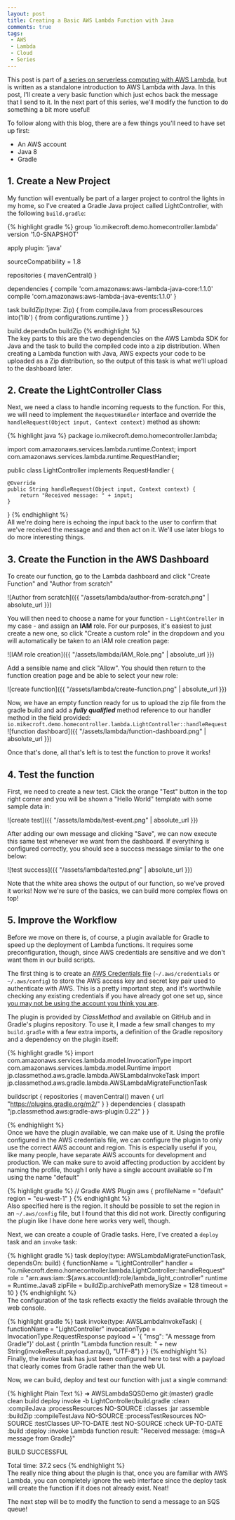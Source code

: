 ```yaml
---
layout: post
title: Creating a Basic AWS Lambda Function with Java
comments: true
tags: 
 - AWS
 - Lambda
 - Cloud
 - Series
---
```


This post is part of [a series on serverless computing with AWS Lambda](https://mikecroft.io/2017/11/02/async-home-automation-lambda-sqs.html), but is written as a standalone introduction to AWS Lambda with Java. In this post, I'll create a very basic function which just echos back the message that I send to it. In the next part of this series, we'll modify the function to do something a bit more useful!

To follow along with this blog, there are a few things you'll need to have set up first:
* An AWS account
* Java 8
* Gradle

## 1. Create a New Project
My function will eventually be part of a larger project to control the lights in my home, so I've created a Gradle Java project called LightController, with the following `build.gradle`:

{% highlight gradle %}
group 'io.mikecroft.demo.homecontroller.lambda'
version '1.0-SNAPSHOT'

apply plugin: 'java'

sourceCompatibility = 1.8

repositories {
    mavenCentral()
}

dependencies {
    compile 'com.amazonaws:aws-lambda-java-core:1.1.0'
    compile 'com.amazonaws:aws-lambda-java-events:1.1.0'
}

task buildZip(type: Zip) {
    from compileJava
    from processResources
    into('lib') {
        from configurations.runtime
    }
}

build.dependsOn buildZip
{% endhighlight %}
&nbsp;   
The key parts to this are the two dependencies on the AWS Lambda SDK for Java and the task to build the compiled code into a zip distribution. When creating a Lambda function with Java, AWS expects your code to be uploaded as a Zip distribution, so the output of this task is what we'll upload to the dashboard later.

## 2. Create the LightController Class
Next, we need a class to handle incoming requests to the function. For this, we will need to implement the `RequestHandler` interface and override the `handleRequest(Object input, Context context)` method as shown:

{% highlight java %}
package io.mikecroft.demo.homecontroller.lambda;

import com.amazonaws.services.lambda.runtime.Context;
import com.amazonaws.services.lambda.runtime.RequestHandler;

public class LightController implements RequestHandler {

    @Override
    public String handleRequest(Object input, Context context) {
        return "Received message: " + input;
    }
}
{% endhighlight %}
&nbsp;   
All we're doing here is echoing the input back to the user to confirm that we've received the message and and then act on it. We'll use later blogs to do more interesting things.

## 3. Create the Function in the AWS Dashboard
To create our function, go to the Lambda dashboard and click "Create Function" and "Author from scratch"

![Author from scratch]({{ "/assets/lambda/author-from-scratch.png" | absolute_url }})

You will then need to choose a name for your function - `LightController` in my case - and assign an **IAM** role. For our purposes, it's easiest to just create a new one, so click "Create a custom role" in the dropdown and you will automatically be taken to an IAM role creation page:

![IAM role creation]({{ "/assets/lambda/IAM_Role.png" | absolute_url }})

Add a sensible name and click "Allow". You should then return to the function creation page and be able to select your new role:

![create function]({{ "/assets/lambda/create-function.png" | absolute_url }})

Now, we have an empty function ready for us to upload the zip file from the gradle build and add a ***fully qualified*** method reference to our handler method in the field provided:  
`io.mikecroft.demo.homecontroller.lambda.LightController::handleRequest`
![function dashboard]({{ "/assets/lambda/function-dashboard.png" | absolute_url }})

Once that's done, all that's left is to test the function to prove it works!

## 4. Test the function
First, we need to create a new test. Click the orange "Test" button in the top right corner and you will be shown a "Hello World" template with some sample data in:

![create test]({{ "/assets/lambda/test-event.png" | absolute_url }})

After adding our own message and clicking "Save", we can now execute this same test whenever we want from the dashboard. If everything is configured correctly, you should see a success message similar to the one below:

![test success]({{ "/assets/lambda/tested.png" | absolute_url }})

Note that the white area shows the output of our function, so we've proved it works! Now we're sure of the basics, we can build more complex flows on top!

## 5. Improve the Workflow
Before we move on there is, of course, a plugin available for Gradle to speed up the deployment of Lambda functions. It requires some preconfiguration, though, since AWS credentials are sensitive and we don't want them in our build scripts.

The first thing is to create an [AWS Credentials file](http://docs.aws.amazon.com/cli/latest/topic/config-vars.html) (`~/.aws/credentials` or `~/.aws/config`) to store the AWS access key and secret key pair used to authenticate with AWS. This is a pretty important step, and it's worthwhile checking any existing credentials if you have already got one set up, since [you may not be using the account you think you are](https://stackoverflow.com/questions/46676287/aws-cli-and-java-sdk-return-incorrect-urls-for-sqs-queues).

The plugin is provided by _ClassMethod_ and available on GitHub and in Gradle's plugins repository. To use it, I made a few small changes to my `build.gradle` with a few extra imports, a definition of the Gradle repository and a dependency on the plugin itself:

{% highlight gradle %}
import com.amazonaws.services.lambda.model.InvocationType
import com.amazonaws.services.lambda.model.Runtime
import jp.classmethod.aws.gradle.lambda.AWSLambdaInvokeTask
import jp.classmethod.aws.gradle.lambda.AWSLambdaMigrateFunctionTask

buildscript {
    repositories {
        mavenCentral()
        maven { url "https://plugins.gradle.org/m2/" }
    }
    dependencies {
        classpath "jp.classmethod.aws:gradle-aws-plugin:0.22"
    }
}


{% endhighlight %}
&nbsp;   
Once we have the plugin available, we can make use of it. Using the profile configured in the AWS credentials file, we can configure the plugin to only use the correct AWS account and region. This is especially useful if you, like many people, have separate AWS accounts for development and production. We can make sure to avoid affecting production by accident by naming the profile, though I only have a single account available so I'm using the name "default"

{% highlight gradle %}
// Gradle AWS Plugin
aws {
    profileName = "default"
    region = "eu-west-1"
}
{% endhighlight %}
&nbsp;   
Also specified here is the region. It should be possible to set the region in an `~/.aws/config` file, but I found that this did not work. Directly configuring the plugin like I have done here works very well, though.

Next, we can create a couple of Gradle tasks. Here, I've created a `deploy` task and an `invoke` task:

{% highlight gradle %}
task deploy(type: AWSLambdaMigrateFunctionTask, dependsOn: build) {
    functionName = "LightController"
    handler = "io.mikecroft.demo.homecontroller.lambda.LightController::handleRequest"
    role = "arn:aws:iam::${aws.accountId}:role/lambda_light_controller"
    runtime = Runtime.Java8
    zipFile = buildZip.archivePath
    memorySize = 128
    timeout = 10
}
{% endhighlight %}
&nbsp;   
The configuration of the task reflects exactly the fields available through the web console.

{% highlight gradle %}
task invoke(type: AWSLambdaInvokeTask) {
    functionName = "LightController"
    invocationType = InvocationType.RequestResponse
    payload = '{ "msg": "A message from Gradle"}'
    doLast {
        println "Lambda function result: " + new String(invokeResult.payload.array(), "UTF-8")
    }
}
{% endhighlight %}
&nbsp;   
Finally, the invoke task has just been configured here to test with a payload that clearly comes from Gradle rather than the web UI.

Now, we can build, deploy and test our function with just a single command:

{% highlight Plain Text %}
➜  AWSLambdaSQSDemo git:(master) gradle clean build deploy invoke -b LightController/build.gradle
:clean
:compileJava
:processResources NO-SOURCE
:classes
:jar
:assemble
:buildZip
:compileTestJava NO-SOURCE
:processTestResources NO-SOURCE
:testClasses UP-TO-DATE
:test NO-SOURCE
:check UP-TO-DATE
:build
:deploy
:invoke
Lambda function result: "Received message: {msg=A message from Gradle}"

BUILD SUCCESSFUL

Total time: 37.2 secs
{% endhighlight %}
&nbsp;   
The really nice thing about the plugin is that, once you are familiar with AWS Lambda, you can completely ignore the web interface since the deploy task will create the function if it does not already exist. Neat!

The next step will be to modify the function to send a message to an SQS queue!
